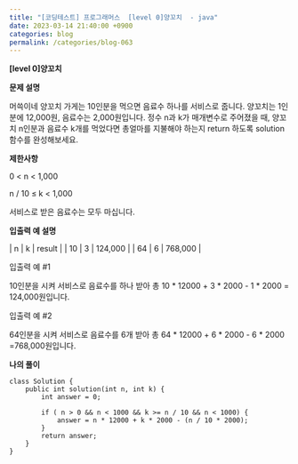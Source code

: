 ```yaml
---
title: "[코딩테스트] 프로그래머스  [level 0]양꼬치  - java"
date: 2023-03-14 21:40:00 +0900
categories: blog
permalink: /categories/blog-063
---
```



**[level 0]양꼬치**



**문제 설명**

머쓱이네 양꼬치 가게는 10인분을 먹으면 음료수 하나를 서비스로 줍니다. 양꼬치는 1인분에 12,000원, 음료수는 2,000원입니다. 정수 n과 k가 매개변수로 주어졌을 때, 양꼬치 n인분과 음료수 k개를 먹었다면 총얼마를 지불해야 하는지 return 하도록 solution 함수를 완성해보세요.

**제한사항**

0 < n < 1,000

n / 10 ≤ k < 1,000

서비스로 받은 음료수는 모두 마십니다.

**입출력 예 설명**

| n | k | result |
| 10 | 3 | 124,000 |
| 64 | 6 | 768,000 |



입출력 예 #1

10인분을 시켜 서비스로 음료수를 하나 받아 총 10 * 12000 + 3 * 2000 - 1 * 2000 = 124,000원입니다.

입출력 예 #2

64인분을 시켜 서비스로 음료수를 6개 받아 총 64 * 12000 + 6 * 2000 - 6 * 2000 =768,000원입니다.

**나의 풀이**

```
class Solution {
    public int solution(int n, int k) {
        int answer = 0;

        if ( n > 0 && n < 1000 && k >= n / 10 && n < 1000) {
            answer = n * 12000 + k * 2000 - (n / 10 * 2000);
        }
        return answer;
    }
}
```


